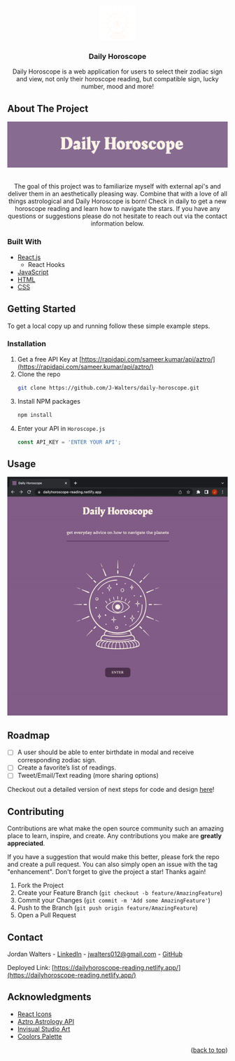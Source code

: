 <div id="top"></div>


<!-- PROJECT LOGO -->
<br />
<div align="center">
  <a href="https://github.com/github_username/repo_name">
    <img src="src/horoscope-images/crystalBall.png" alt="Logo" width="80" height="80">
  </a>

<h3 align="center">Daily Horoscope</h3>

  <p align="center">
    Daily Horoscope is a web application for users to select their zodiac sign and view, not only their horoscope reading, but compatible sign, lucky number, mood and more!
  </p>
</div>



<!-- ABOUT THE PROJECT -->
## About The Project

<div>
<img src=public/header.png >
</div>
<br>

<p align="center">
The goal of this project was to familiarize myself with external api's and deliver them in an aesthetically pleasing way. Combine that with a love of all things astrological and Daily Horoscope is born! Check in daily to get a new horoscope reading and learn how to navigate the stars. If you have any questions or suggestions please do not hesitate to reach out via the contact information below.
</p>

### Built With


* [React.js](https://reactjs.org/)
  * React Hooks
* [JavaScript](https://developer.mozilla.org/en-US/docs/Web/JavaScript)
* [HTML](https://developer.mozilla.org/en-US/docs/Web/HTML)
* [CSS](https://developer.mozilla.org/en-US/docs/Web/CSS)

<!-- GETTING STARTED -->
## Getting Started

To get a local copy up and running follow these simple example steps.

### Installation

1. Get a free API Key at [https://rapidapi.com/sameer.kumar/api/aztro/](https://rapidapi.com/sameer.kumar/api/aztro/)
2. Clone the repo
   ```sh
   git clone https://github.com/J-Walters/daily-horoscope.git
   ```
3. Install NPM packages
   ```sh
   npm install
   ```
4. Enter your API in `Horoscope.js`
   ```js
   const API_KEY = 'ENTER YOUR API';
   ```
   
<!-- USAGE EXAMPLES -->
## Usage

<div>
<img src=public/ezgif.com-gif-maker.gif >
</div>

<!-- ROADMAP -->
## Roadmap

- [ ] A user should be able to enter birthdate in modal and receive corresponding zodiac sign. 
- [ ] Create a favorite’s list of readings.
- [ ] Tweet/Email/Text reading (more sharing options)

Checkout out a detailed version of next steps for code and design [here](https://www.notion.so/Daily-Horoscope-60630f1037eb4fc398c0e53b9a122067)!

<!-- CONTRIBUTING -->
## Contributing

Contributions are what make the open source community such an amazing place to learn, inspire, and create. Any contributions you make are **greatly appreciated**.

If you have a suggestion that would make this better, please fork the repo and create a pull request. You can also simply open an issue with the tag "enhancement".
Don't forget to give the project a star! Thanks again!

1. Fork the Project
2. Create your Feature Branch (`git checkout -b feature/AmazingFeature`)
3. Commit your Changes (`git commit -m 'Add some AmazingFeature'`)
4. Push to the Branch (`git push origin feature/AmazingFeature`)
5. Open a Pull Request

<!-- CONTACT -->
## Contact

Jordan Walters - [LinkedIn](https://www.linkedin.com/in/walters-jordan/) - jwalters012@gmail.com - [GitHub](https://github.com/J-Walters)

Deployed Link: [https://dailyhoroscope-reading.netlify.app/](https://dailyhoroscope-reading.netlify.app/)

<!-- ACKNOWLEDGMENTS -->
## Acknowledgments

* [React Icons](https://react-icons.github.io/react-icons/search)
* [Aztro Astrology API](https://aztro.readthedocs.io/en/latest/)
* [Invisual Studio Art](https://www.canva.com/)
* [Coolors Palette](https://coolors.co/palette/8d6b94-b185a7-c3a29e-e8dbc5-fff4e9)

<p align="right">(<a href="#top">back to top</a>)</p>

